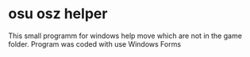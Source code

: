 # osu osz helper
This small programm for windows help move which are not in the game folder.
Program was coded with use Windows Forms
